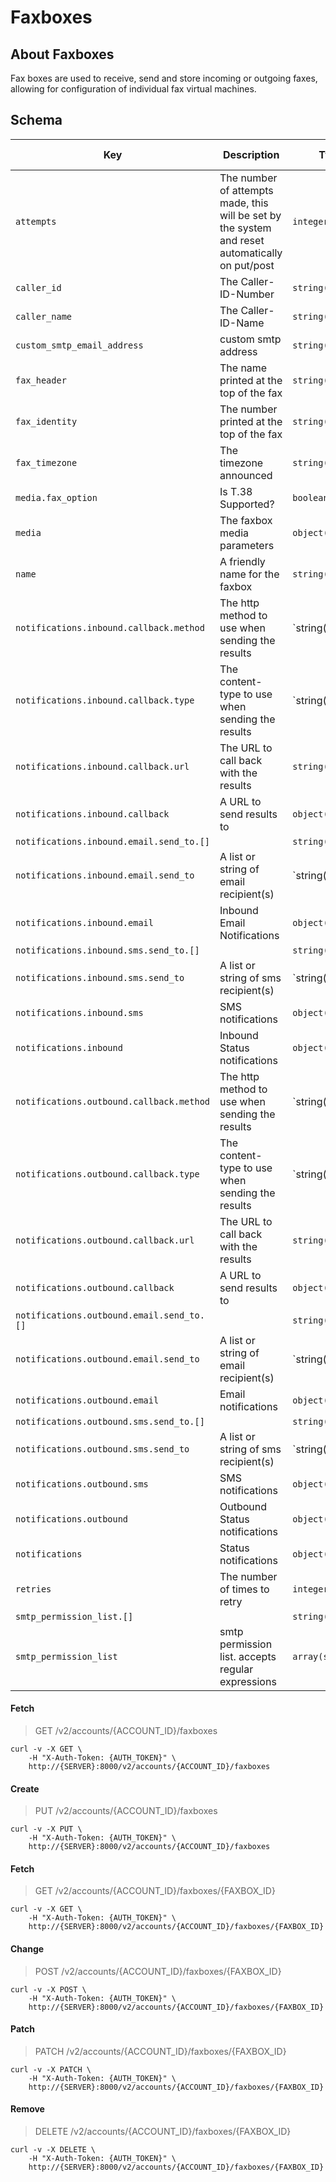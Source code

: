 # Faxboxes

## About Faxboxes

Fax boxes are used to receive, send and store incoming or outgoing faxes, allowing for configuration of individual fax virtual machines.

## Schema

Key | Description | Type | Default | Required | Support Level
--- | ----------- | ---- | ------- | -------- | -------------
`attempts` | The number of attempts made, this will be set by the system and reset automatically on put/post | `integer()` | `0` | `false` |  
`caller_id` | The Caller-ID-Number | `string()` |   | `false` | `supported`
`caller_name` | The Caller-ID-Name | `string()` | `Kazoo Fax Printer` | `false` | `supported`
`custom_smtp_email_address` | custom smtp address | `string()` |   | `false` | `supported`
`fax_header` | The name printed at the top of the fax | `string()` | `Kazoo Fax Printer` | `false` | `supported`
`fax_identity` | The number printed at the top of the fax | `string()` |   | `false` | `supported`
`fax_timezone` | The timezone announced | `string()` |   | `false` | `supported`
`media.fax_option` | Is T.38 Supported? | `boolean()` |   | `false` | `beta`
`media` | The faxbox media parameters | `object()` | `{}` | `false` | `beta`
`name` | A friendly name for the faxbox | `string(1..128)` |   | `true` | `supported`
`notifications.inbound.callback.method` | The http method to use when sending the results | `string('post' | 'put')` |   | `false` |  
`notifications.inbound.callback.type` | The content-type to use when sending the results | `string('json' | 'www-url-form-encoded')` |   | `false` |  
`notifications.inbound.callback.url` | The URL to call back with the results | `string()` |   | `false` |  
`notifications.inbound.callback` | A URL to send results to | `object()` |   | `false` | `beta`
`notifications.inbound.email.send_to.[]` |   | `string()` |   | `false` |  
`notifications.inbound.email.send_to` | A list or string of email recipient(s) | `string() | array(string())` |   | `false` |  
`notifications.inbound.email` | Inbound Email Notifications | `object()` |   | `false` | `supported`
`notifications.inbound.sms.send_to.[]` |   | `string()` |   | `false` |  
`notifications.inbound.sms.send_to` | A list or string of sms recipient(s) | `string() | array(string())` |   | `false` |  
`notifications.inbound.sms` | SMS notifications | `object()` |   | `false` | `beta`
`notifications.inbound` | Inbound Status notifications | `object()` |   | `false` | `supported`
`notifications.outbound.callback.method` | The http method to use when sending the results | `string('post' | 'put')` |   | `false` |  
`notifications.outbound.callback.type` | The content-type to use when sending the results | `string('json' | 'www-url-form-encoded')` |   | `false` |  
`notifications.outbound.callback.url` | The URL to call back with the results | `string()` |   | `false` |  
`notifications.outbound.callback` | A URL to send results to | `object()` |   | `false` | `beta`
`notifications.outbound.email.send_to.[]` |   | `string()` |   | `false` |  
`notifications.outbound.email.send_to` | A list or string of email recipient(s) | `string() | array(string())` |   | `false` |  
`notifications.outbound.email` | Email notifications | `object()` |   | `false` | `supported`
`notifications.outbound.sms.send_to.[]` |   | `string()` |   | `false` |  
`notifications.outbound.sms.send_to` | A list or string of sms recipient(s) | `string() | array(string())` |   | `false` |  
`notifications.outbound.sms` | SMS notifications | `object()` |   | `false` | `beta`
`notifications.outbound` | Outbound Status notifications | `object()` |   | `false` | `supported`
`notifications` | Status notifications | `object()` |   | `false` | `supported`
`retries` | The number of times to retry | `integer()` | `1` | `false` | `supported`
`smtp_permission_list.[]` |   | `string()` |   | `false` | `supported`
`smtp_permission_list` | smtp permission list. accepts regular expressions | `array(string())` | `[]` | `false` | `supported`

#### Fetch

> GET /v2/accounts/{ACCOUNT_ID}/faxboxes

```shell
curl -v -X GET \
    -H "X-Auth-Token: {AUTH_TOKEN}" \
    http://{SERVER}:8000/v2/accounts/{ACCOUNT_ID}/faxboxes
```

#### Create

> PUT /v2/accounts/{ACCOUNT_ID}/faxboxes

```shell
curl -v -X PUT \
    -H "X-Auth-Token: {AUTH_TOKEN}" \
    http://{SERVER}:8000/v2/accounts/{ACCOUNT_ID}/faxboxes
```

#### Fetch

> GET /v2/accounts/{ACCOUNT_ID}/faxboxes/{FAXBOX_ID}

```shell
curl -v -X GET \
    -H "X-Auth-Token: {AUTH_TOKEN}" \
    http://{SERVER}:8000/v2/accounts/{ACCOUNT_ID}/faxboxes/{FAXBOX_ID}
```

#### Change

> POST /v2/accounts/{ACCOUNT_ID}/faxboxes/{FAXBOX_ID}

```shell
curl -v -X POST \
    -H "X-Auth-Token: {AUTH_TOKEN}" \
    http://{SERVER}:8000/v2/accounts/{ACCOUNT_ID}/faxboxes/{FAXBOX_ID}
```

#### Patch

> PATCH /v2/accounts/{ACCOUNT_ID}/faxboxes/{FAXBOX_ID}

```shell
curl -v -X PATCH \
    -H "X-Auth-Token: {AUTH_TOKEN}" \
    http://{SERVER}:8000/v2/accounts/{ACCOUNT_ID}/faxboxes/{FAXBOX_ID}
```

#### Remove

> DELETE /v2/accounts/{ACCOUNT_ID}/faxboxes/{FAXBOX_ID}

```shell
curl -v -X DELETE \
    -H "X-Auth-Token: {AUTH_TOKEN}" \
    http://{SERVER}:8000/v2/accounts/{ACCOUNT_ID}/faxboxes/{FAXBOX_ID}
```

